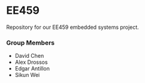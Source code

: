 # EE459
Repository for our EE459 embedded systems project. 

### Group Members
* David Chen 
* Alex Drossos
* Edgar Antillon
* Sikun Wei
